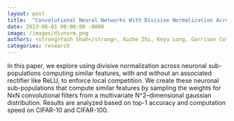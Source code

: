 ```yaml
---
layout: post
title:  "Convolutional Neural Networks With Divisive Normalization Across Similar Features"
date: 2023-06-01 00:00:00 -0000
image: /images/divnorm.png
authors: <strong>Yash Shah</strong>, Xuzhe Zhi, Keyu Long, Garrison Cottrell
categories: research
---
```

In this paper, we explore using divisive normalization across neuronal sub-populations computing similar features, with and without an associated rectifier like ReLU, to enforce local competition. We create these neuronal sub-populations that compute similar features by sampling the weights for NxN convolutional filters from a multivariate N^2–dimensional gaussian distribution. Results are analyzed based on top-1 accuracy and computation speed on CIFAR-10 and CIFAR-100.